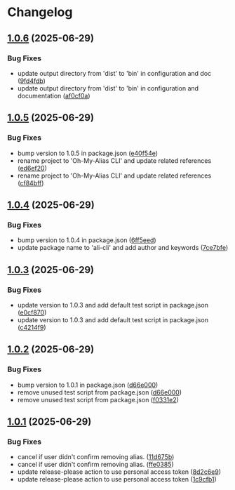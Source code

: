 # Changelog

## [1.0.6](https://github.com/obouchari/Oh-My-Alias/compare/v1.0.5...v1.0.6) (2025-06-29)


### Bug Fixes

* update output directory from 'dist' to 'bin' in configuration and doc ([9fd4fdb](https://github.com/obouchari/Oh-My-Alias/commit/9fd4fdb8bd192e9b89715a0371c3794edfc5c2e3))
* update output directory from 'dist' to 'bin' in configuration and documentation ([af0cf0a](https://github.com/obouchari/Oh-My-Alias/commit/af0cf0a22a0ed3e8b408d80f700be24020df8baa))

## [1.0.5](https://github.com/obouchari/Oh-My-Alias/compare/v1.0.4...v1.0.5) (2025-06-29)


### Bug Fixes

* bump version to 1.0.5 in package.json ([e40f54e](https://github.com/obouchari/Oh-My-Alias/commit/e40f54ec0066f7980e2716a5756c026ebe976526))
* rename project to 'Oh-My-Alias CLI' and update related references ([ed6ef20](https://github.com/obouchari/Oh-My-Alias/commit/ed6ef20f3ca89de7f5e2504e421d57530ba77082))
* rename project to 'Oh-My-Alias CLI' and update related references ([cf84bff](https://github.com/obouchari/Oh-My-Alias/commit/cf84bff3168717a027c898910df8b79adabe0d4c))

## [1.0.4](https://github.com/obouchari/ali-cli/compare/v1.0.3...v1.0.4) (2025-06-29)


### Bug Fixes

* bump version to 1.0.4 in package.json ([6ff5eed](https://github.com/obouchari/ali-cli/commit/6ff5eed3d882e1b23fff0c3abff4ecb223c6dce2))
* update package name to 'ali-cli' and add author and keywords ([7ce7bfe](https://github.com/obouchari/ali-cli/commit/7ce7bfe1991a70d2654962a99abebdf99cdadd0f))

## [1.0.3](https://github.com/obouchari/ali-cli/compare/v1.0.2...v1.0.3) (2025-06-29)


### Bug Fixes

* update version to 1.0.3 and add default test script in package.json ([e0cf870](https://github.com/obouchari/ali-cli/commit/e0cf8700c25ed94db260f37ccbe36d4e6750ea57))
* update version to 1.0.3 and add default test script in package.json ([c4214f9](https://github.com/obouchari/ali-cli/commit/c4214f9c85b2e5aafbf6f523e281250b6629ad0f))

## [1.0.2](https://github.com/obouchari/ali-cli/compare/v1.0.1...v1.0.2) (2025-06-29)


### Bug Fixes

* bump version to 1.0.1 in package.json ([d66e000](https://github.com/obouchari/ali-cli/commit/d66e00049bf204f5af835c6d918bf7922d71e0a5))
* remove unused test script from package.json ([d66e000](https://github.com/obouchari/ali-cli/commit/d66e00049bf204f5af835c6d918bf7922d71e0a5))
* remove unused test script from package.json ([f0331e2](https://github.com/obouchari/ali-cli/commit/f0331e2abac9c49a7483c26e1c4b9a30c29f643c))

## [1.0.1](https://github.com/obouchari/ali-cli/compare/1.0.0...v1.0.1) (2025-06-29)


### Bug Fixes

* cancel if user didn't confirm removing alias. ([11d675b](https://github.com/obouchari/ali-cli/commit/11d675ba7f1530393a1ae89ee62afe9d07484a6a))
* cancel if user didn't confirm removing alias. ([ffe0385](https://github.com/obouchari/ali-cli/commit/ffe038578ffdeb43bcae91ad602f903f5d873c20))
* update release-please action to use personal access token ([8d2c6e9](https://github.com/obouchari/ali-cli/commit/8d2c6e90bde5d60626ecd22f0ce8bfa8489800c3))
* update release-please action to use personal access token ([1c9cfb1](https://github.com/obouchari/ali-cli/commit/1c9cfb1c485ad03a45c4a12615d6eeccbcd1aba1))
